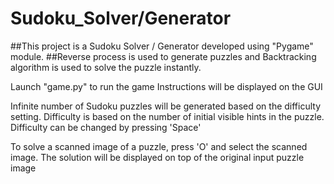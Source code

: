 # Sudoku_Solver/Generator

##This project is a Sudoku Solver / Generator developed using "Pygame" module.
##Reverse process is used to generate puzzles and Backtracking algorithm is used to solve the puzzle instantly.

Launch "game.py" to run the game
Instructions will be displayed on the GUI

Infinite number of Sudoku puzzles will be generated based on the difficulty setting.
Difficulty is based on the number of initial visible hints in the puzzle.
Difficulty can be changed by pressing 'Space'

To solve a scanned image of a puzzle, press 'O' and select the scanned image.
The solution will be displayed on top of the original input puzzle image
